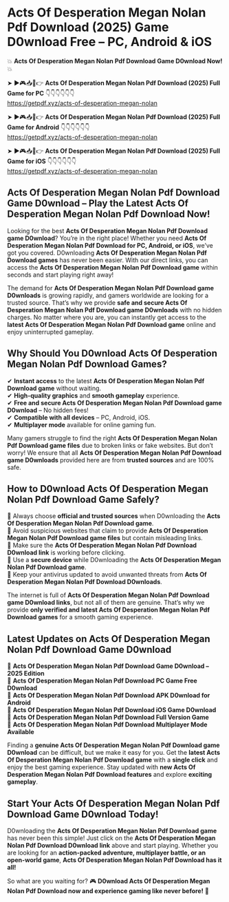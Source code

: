 # Acts Of Desperation Megan Nolan Pdf Download (2025) Game D0wnload Free – PC, Android & iOS

💥 **Acts Of Desperation Megan Nolan Pdf Download Game D0wnload Now!** 💥  

➤ ►🎮📥📱👉 **Acts Of Desperation Megan Nolan Pdf Download (2025) Full Game for PC** 👇👇👇👇👇👇  
https://getpdf.xyz/acts-of-desperation-megan-nolan  

➤ ►🎮📥📱👉 **Acts Of Desperation Megan Nolan Pdf Download (2025) Full Game for Android** 👇👇👇👇👇👇  
https://getpdf.xyz/acts-of-desperation-megan-nolan  

➤ ►🎮📥📱👉 **Acts Of Desperation Megan Nolan Pdf Download (2025) Full Game for iOS** 👇👇👇👇👇👇  
https://getpdf.xyz/acts-of-desperation-megan-nolan  

## Acts Of Desperation Megan Nolan Pdf Download Game D0wnload – Play the Latest Acts Of Desperation Megan Nolan Pdf Download Now!

Looking for the best **Acts Of Desperation Megan Nolan Pdf Download game D0wnload**? You’re in the right place! Whether you need **Acts Of Desperation Megan Nolan Pdf Download for PC, Android, or iOS**, we’ve got you covered. D0wnloading **Acts Of Desperation Megan Nolan Pdf Download games** has never been easier. With our direct links, you can access the **Acts Of Desperation Megan Nolan Pdf Download game** within seconds and start playing right away!  

The demand for **Acts Of Desperation Megan Nolan Pdf Download game D0wnloads** is growing rapidly, and gamers worldwide are looking for a trusted source. That’s why we provide **safe and secure Acts Of Desperation Megan Nolan Pdf Download game D0wnloads** with no hidden charges. No matter where you are, you can instantly get access to the **latest Acts Of Desperation Megan Nolan Pdf Download game** online and enjoy uninterrupted gameplay.  

## **Why Should You D0wnload Acts Of Desperation Megan Nolan Pdf Download Games?**  

✔ **Instant access** to the latest **Acts Of Desperation Megan Nolan Pdf Download game** without waiting.  
✔ **High-quality graphics** and **smooth gameplay** experience.  
✔ **Free and secure Acts Of Desperation Megan Nolan Pdf Download game D0wnload** – No hidden fees!  
✔ **Compatible with all devices** – PC, Android, iOS.  
✔ **Multiplayer mode** available for online gaming fun.  

Many gamers struggle to find the right **Acts Of Desperation Megan Nolan Pdf Download game files** due to broken links or fake websites. But don’t worry! We ensure that all **Acts Of Desperation Megan Nolan Pdf Download game D0wnloads** provided here are from **trusted sources** and are 100% safe.  

## **How to D0wnload Acts Of Desperation Megan Nolan Pdf Download Game Safely?**  

📌 Always choose **official and trusted sources** when D0wnloading the **Acts Of Desperation Megan Nolan Pdf Download game**.  
📌 Avoid suspicious websites that claim to provide **Acts Of Desperation Megan Nolan Pdf Download game files** but contain misleading links.  
📌 Make sure the **Acts Of Desperation Megan Nolan Pdf Download D0wnload link** is working before clicking.  
📌 Use a **secure device** while D0wnloading the **Acts Of Desperation Megan Nolan Pdf Download game**.  
📌 Keep your antivirus updated to avoid unwanted threats from **Acts Of Desperation Megan Nolan Pdf Download D0wnloads**.  

The internet is full of **Acts Of Desperation Megan Nolan Pdf Download game D0wnload links**, but not all of them are genuine. That’s why we provide **only verified and latest Acts Of Desperation Megan Nolan Pdf Download games** for a smooth gaming experience.  

## **Latest Updates on Acts Of Desperation Megan Nolan Pdf Download Game D0wnload**  

🔹 **Acts Of Desperation Megan Nolan Pdf Download Game D0wnload – 2025 Edition**  
🔹 **Acts Of Desperation Megan Nolan Pdf Download PC Game Free D0wnload**  
🔹 **Acts Of Desperation Megan Nolan Pdf Download APK D0wnload for Android**  
🔹 **Acts Of Desperation Megan Nolan Pdf Download iOS Game D0wnload**  
🔹 **Acts Of Desperation Megan Nolan Pdf Download Full Version Game**  
🔹 **Acts Of Desperation Megan Nolan Pdf Download Multiplayer Mode Available**  

Finding a **genuine Acts Of Desperation Megan Nolan Pdf Download game D0wnload** can be difficult, but we make it easy for you. Get the **latest Acts Of Desperation Megan Nolan Pdf Download game** with a **single click** and enjoy the best gaming experience. Stay updated with **new Acts Of Desperation Megan Nolan Pdf Download features** and explore **exciting gameplay**.  

## **Start Your Acts Of Desperation Megan Nolan Pdf Download Game D0wnload Today!**  

D0wnloading the **Acts Of Desperation Megan Nolan Pdf Download game** has never been this simple! Just click on the **Acts Of Desperation Megan Nolan Pdf Download D0wnload link** above and start playing. Whether you are looking for an **action-packed adventure, multiplayer battle, or an open-world game**, **Acts Of Desperation Megan Nolan Pdf Download has it all!**  

So what are you waiting for? 🎮 **D0wnload Acts Of Desperation Megan Nolan Pdf Download now and experience gaming like never before!** 🚀  